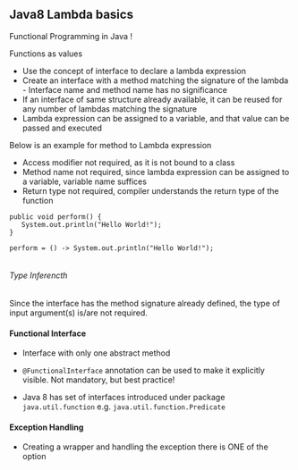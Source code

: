 Java8 Lambda basics
-------------------
Functional Programming in Java !

Functions as values

- Use the concept of interface to declare a lambda expression
- Create an interface with a method matching the signature of the lambda - Interface name and method name has no significance
- If an interface of same structure already available, it can be reused for any number of lambdas matching the signature
- Lambda expression can be assigned to a variable, and that value can be passed and executed

Below is an example for method to Lambda expression
- Access modifier not required, as it is not bound to a class
- Method name not required, since lambda expression can be assigned to a variable, variable name suffices
- Return type not required, compiler understands the return type of the function
```
public void perform() {
   System.out.println("Hello World!");
}

perform = () -> System.out.println("Hello World!");
 
 ```
###### Type Inferencth
Since the interface has the method signature already defined, the type of input argument(s) is/are not required.

#### Functional Interface
- Interface with only one abstract method
- `@FunctionalInterface` annotation can be used to make it explicitly visible. Not mandatory, but best practice!

- Java 8 has set of interfaces introduced under package `java.util.function` e.g. `java.util.function.Predicate`

#### Exception Handling
- Creating a wrapper and handling the exception there is ONE of the option